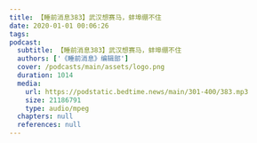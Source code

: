 ```yaml
---
title: 【睡前消息383】武汉想赛马，蚌埠绷不住
date: 2020-01-01 00:06:26
tags:
podcast:
  subtitle: 【睡前消息383】武汉想赛马，蚌埠绷不住
  authors: ['《睡前消息》编辑部']
  cover: /podcasts/main/assets/logo.png
  duration: 1014
  media:
    url: https://podstatic.bedtime.news/main/301-400/383.mp3
    size: 21186791
    type: audio/mpeg
  chapters: null
  references: null
---
```

